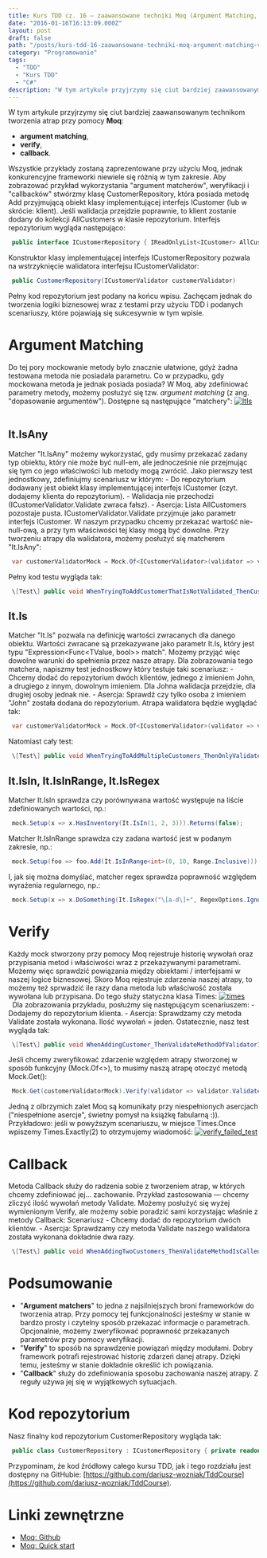 ```yaml
---
title: Kurs TDD cz. 16 — zaawansowane techniki Moq (Argument Matching, Verify, Callback)
date: "2016-01-16T16:13:09.000Z"
layout: post
draft: false
path: "/posts/kurs-tdd-16-zaawansowane-techniki-moq-argument-matching-verify-callback"
category: "Programowanie"
tags:
  - "TDD"
  - "Kurs TDD"
  - "C#"
description: "W tym artykule przyjrzymy się ciut bardziej zaawansowanym technikom tworzenia atrap przy pomocy Moq: argument matching, verify, callback."
---
```


W tym artykule przyjrzymy się ciut bardziej zaawansowanym technikom tworzenia atrap przy pomocy **Moq**:

*   **argument matching**,
*   **verify**,
*   **callback**.

Wszystkie przykłady zostaną zaprezentowane przy użyciu Moq, jednak konkurencyjne frameworki niewiele się różnią w tym zakresie. Aby zobrazować przykład wykorzystania "argument matcherów", weryfikacji i "callbacków" stwórzmy klasę CustomerRepository, która posiada metodę Add przyjmującą obiekt klasy implementującej interfejs ICustomer (lub w skrócie: klient). Jeśli walidacja przejdzie poprawnie, to klient zostanie dodany do kolekcji AllCustomers w klasie repozytorium. Interfejs repozytorium wygląda następująco: 
```csharp
 public interface ICustomerRepository { IReadOnlyList<ICustomer> AllCustomers { get; } bool Add(ICustomer customer); } 
```
 Konstruktor klasy implementującej interfejs ICustomerRepository pozwala na wstrzyknięcie walidatora interfejsu ICustomerValidator: 
```csharp
 public CustomerRepository(ICustomerValidator customerValidator) 
```
 Pełny kod repozytorium jest podany na końcu wpisu. Zachęcam jednak do tworzenia logiki biznesowej wraz z testami przy użyciu TDD i podanych scenariuszy, które pojawiają się sukcesywnie w tym wpisie.

# Argument Matching

Do tej pory mockowanie metody było znacznie ułatwione, gdyż żadna testowana metoda nie posiadała parametru. Co w przypadku, gdy mockowana metoda je jednak posiada posiada? W Moq, aby zdefiniować parametry metody, możemy posłużyć się tzw. _argument matching_ (z ang. "dopasowanie argumentów"). Dostępne są następujące "matchery": [![ItIs](https://dariuszwozniaknet.files.wordpress.com/2016/01/itis.jpg)](8e3d59fb-8db1-4f16-987c-ca589120d1bd.jpg)      

## It.IsAny

Matcher "It.IsAny" możemy wykorzystać, gdy musimy przekazać zadany typ obiektu, który nie może być null-em, ale jednocześnie nie przejmując się tym co jego właściwości lub metody mogą zwrócić. Jako pierwszy test jednostkowy, zdefiniujmy scenariusz w którym: - Do repozytorium dodawany jest obiekt klasy implementującej interfejs ICustomer (czyt. dodajemy klienta do repozytorium). - Walidacja nie przechodzi (ICustomerValidator.Validate zwraca fałsz). - Asercja: Lista AllCustomers pozostaje pusta. ICustomerValidator.Validate przyjmuje jako parametr interfejs ICustomer. W naszym przypadku chcemy przekazać wartość nie-null-ową, a przy tym właściwości tej klasy mogą być dowolne. Przy tworzeniu atrapy dla walidatora, możemy posłużyć się matcherem "It.IsAny": 
```csharp
 var customerValidatorMock = Mock.Of<ICustomerValidator>(validator => validator.Validate(It.IsAny<ICustomer>()) == false); 
```
 Pełny kod testu wygląda tak: 
```csharp
 \[Test\] public void WhenTryingToAddCustomerThatIsNotValidated_ThenCustomerIsNotAdded() { var customerValidatorMock = Mock.Of<ICustomerValidator>(validator => validator.Validate(It.IsAny<ICustomer>()) == false); var customerRepository = new CustomerRepository(customerValidatorMock); customerRepository.Add(It.IsAny<ICustomer>()); customerRepository.AllCustomers.Should().BeEmpty(); } 
```


## It.Is

Matcher "It.Is" pozwala na definicję wartości zwracanych dla danego obiektu. Wartości zwracane są przekazywane jako parametr It.Is, który jest typu "Expression<Func<TValue, bool>> match". Możemy przyjąć więc dowolne warunki do spełnienia przez nasze atrapy. Dla zobrazowania tego matchera, napiszmy test jednostkowy który testuje taki scenariusz: - Chcemy dodać do repozytorium dwóch klientów, jednego z imieniem John, a drugiego z innym, dowolnym imieniem. Dla Johna walidacja przejdzie, dla drugiej osoby jednak nie. - Asercja: Sprawdź czy tylko osoba z imieniem "John" została dodana do repozytorium. Atrapa walidatora będzie wyglądać tak: 
```csharp
 var customerValidatorMock = Mock.Of<ICustomerValidator>(validator => validator.Validate(It.Is<ICustomer>(customer => customer.FirstName == "John")) == true); 
```
 Natomiast cały test: 
```csharp
 \[Test\] public void WhenTryingToAddMultipleCustomers_ThenOnlyValidatedOnesAreAdded() { var customerValidatorMock = Mock.Of<ICustomerValidator>(validator => validator.Validate(It.Is<ICustomer>(customer => customer.FirstName == "John")) == true); var customerRepository = new CustomerRepository(customerValidatorMock); customerRepository.Add(Mock.Of<ICustomer>(customer => customer.FirstName == "John")); customerRepository.Add(Mock.Of<ICustomer>(customer => customer.FirstName == "NotJohn")); customerRepository.AllCustomers.Should().HaveCount(1).And.OnlyContain(customer => customer.FirstName == "John"); } 
```


## It.IsIn, It.IsInRange, It.IsRegex

Matcher It.IsIn sprawdza czy porównywana wartość występuje na liście zdefiniowanych wartości, np.: 
```csharp
 mock.Setup(x => x.HasInventory(It.IsIn(1, 2, 3))).Returns(false); 
```
 Matcher It.IsInRange sprawdza czy zadana wartość jest w podanym zakresie, np.: 
```csharp
 mock.Setup(foo => foo.Add(It.IsInRange<int>(0, 10, Range.Inclusive))).Returns(true); 
```
 I, jak się można domyślać, matcher regex sprawdza poprawność względem wyrażenia regularnego, np.: 
```csharp
 mock.Setup(x => x.DoSomething(It.IsRegex("\[a-d\]+", RegexOptions.IgnoreCase))).Returns("foo"); 
```


# Verify

Każdy mock stworzony przy pomocy Moq rejestruje historię wywołań oraz przypisania metod i właściwości wraz z przekazywanymi parametrami. Możemy więc sprawdzić powiązania między obiektami / interfejsami w naszej logice biznesowej. Skoro Moq rejestruje zdarzenia naszej atrapy, to możemy też sprwadzić ile razy dana metoda lub właściwość została wywołana lub przypisana. Do tego służy statyczna klasa Times: [![times](https://dariuszwozniaknet.files.wordpress.com/2016/01/times.jpg)](ba74ce87-37b9-404e-bb94-57a3baae4da3.jpg)         Dla zobrazowania przykładu, posłużmy się następującym scenariuszem: - Dodajemy do repozytorium klienta. - Asercja: Sprawdzamy czy metoda Validate została wykonana. Ilość wywołań = jeden. Ostatecznie, nasz test wygląda tak: 
```csharp
 \[Test\] public void WhenAddingCustomer_ThenValidateMethodOfValidatorIsCalledOnce() { var customerValidatorMock = new Mock<ICustomerValidator>(); var customerRepository = new CustomerRepository(customerValidatorMock.Object); customerRepository.Add(Mock.Of<ICustomer>(customer => customer.FirstName == "John")); customerValidatorMock.Verify(x => x.Validate(It.IsAny<ICustomer>()), Times.Once); } 
```
 Jeśli chcemy zweryfikować zdarzenie względem atrapy stworzonej w sposób funkcyjny (Mock.Of<>), to musimy naszą atrapę otoczyć metodą Mock.Get(): 
```csharp
 Mock.Get(customerValidatorMock).Verify(validator => validator.Validate(It.Is<ICustomer>(customer => customer.FirstName == "John")), Times.Once); 
```
 Jedną z olbrzymich zalet Moq są komunikaty przy niespełnionych asercjach ("niespełnione asercje", świetny pomysł na książkę fabularną :)). Przykładowo: jeśli w powyższym scenariuszu, w miejsce Times.Once wpiszemy Times.Exactly(2) to otrzymujemy wiadomość: [![verify_failed_test](https://dariuszwozniaknet.files.wordpress.com/2016/01/verify_failed_test.jpg)](26bb2946-4fd6-4d1a-b948-794e3dbf4349.jpg)

# Callback

Metoda Callback służy do radzenia sobie z tworzeniem atrap, w których chcemy zdefiniować jej... zachowanie. Przykład zastosowania — chcemy zliczyć ilość wywołań metody Validate. Możemy posłużyć się wyżej wymienionym Verify, ale możemy sobie poradzić sami korzystając właśnie z metody Callback: Scenariusz - Chcemy dodać do repozytorium dwóch klientów. - Asercja: Sprawdzamy czy metoda Validate naszego walidatora została wykonana dokładnie dwa razy. 
```csharp
 \[Test\] public void WhenAddingTwoCustomers_ThenValidateMethodIsCalledTwoTimes() { int called = 0; var customerValidatorMock = new Mock<ICustomerValidator>(); customerValidatorMock.Setup(validator => validator.Validate(It.IsAny<ICustomer>())) .Returns(true) .Callback(() => called++); var customerRepository = new CustomerRepository(customerValidatorMock.Object); customerRepository.Add(Mock.Of<ICustomer>(customer => customer.FirstName == "John")); customerRepository.Add(Mock.Of<ICustomer>(customer => customer.FirstName == "NotJohn")); called.Should().Be(2); } 
```


# Podsumowanie

*   "**Argument matchers**" to jedna z najsilniejszych broni frameworków do tworzenia atrap. Przy pomocy tej funkcjonalności jesteśmy w stanie w bardzo prosty i czytelny sposób przekazać informacje o parametrach. Opcjonalnie, możemy zweryfikować poprawność przekazanych parametrów przy pomocy weryfikacji.
*   "**Verify**" to sposób na sprawdzenie powiązań między modułami. Dobry framework potrafi rejestrować historię zdarzeń danej atrapy. Dzięki temu, jesteśmy w stanie dokładnie określić ich powiązania.
*   "**Callback**" służy do zdefiniowania sposobu zachowania naszej atrapy. Z reguły używa jej się w wyjątkowych sytuacjach.

# Kod repozytorium

Nasz finalny kod repozytorium CustomerRepository wygląda tak: 
```csharp
 public class CustomerRepository : ICustomerRepository { private readonly List<ICustomer> \_allCustomers; private readonly ICustomerValidator \_customerValidator; public IReadOnlyList<ICustomer> AllCustomers => \_allCustomers.AsReadOnly(); public CustomerRepository(ICustomerValidator customerValidator) { \_allCustomers = new List<ICustomer>(); \_customerValidator = customerValidator; } public bool Add(ICustomer customer) { if (\_customerValidator.Validate(customer)) { _allCustomers.Add(customer); return true; } return false; } } 
```
 Przypominam, że kod źródłowy całego kursu TDD, jak i tego rozdziału jest dostępny na GitHubie: [https://github.com/dariusz-wozniak/TddCourse](https://github.com/dariusz-wozniak/TddCourse).

# Linki zewnętrzne

*   [Moq: Github](https://github.com/Moq/moq4)
*   [Moq: Quick start](https://github.com/Moq/moq4/wiki/Quickstart)